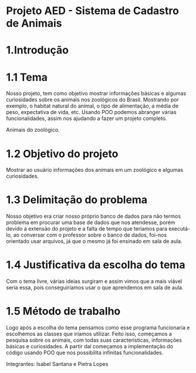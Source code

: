 # Projeto AED - Sistema de Cadastro de Animais

# 1.Introdução


# 1.1 Tema
 Nosso projeto, tem como objetivo mostrar informações básicas e algumas curiosidades sobre os animais nos zoológicos do Brasil.   Mostrando por exemplo, o habitat natural do animal, o tipo de alimentação, a média de peso, expectativa de vida, etc.
Usando POO podemos abranger várias funcionalidades, assim nos ajudando a fazer um projeto completo.

Animais do zoológico.

# 1.2 Objetivo do projeto

Mostrar ao usuário informações dos animais em um zoológico e algumas curiosidades. 

# 1.3 Delimitação do problema
 
Nosso objetivo era criar nosso próprio banco de dados para não termos problema em procurar uma base de dados que nos atendesse, porém devido a extensão do projeto e a falta de tempo que teríamos para executá-lo, ao conversar com o professor sobre o banco de dados, foi-nos orientado usar arquivos, já que o mesmo já foi ensinado em sala de aula.

# 1.4 Justificativa da escolha do tema

Com o tema livre, várias ideias surgiram e assim vimos que a mais viável seria essa, pois conseguiríamos usar o que aprendemos em sala de aula.

# 1.5 Método de trabalho 

Logo após a escolha do tema pensamos como esse programa funcionaria e escolhemos as classes que iríamos utilizar. Feito isso, começamos a pesquisa sobre os animais, com todas suas características, informações básicas e curiosidades. A partir daí começamos a implementação do código usando POO que nos possibilita infinitas funcionalidades.


Integrantes: Isabel Santana e Pietra Lopes

